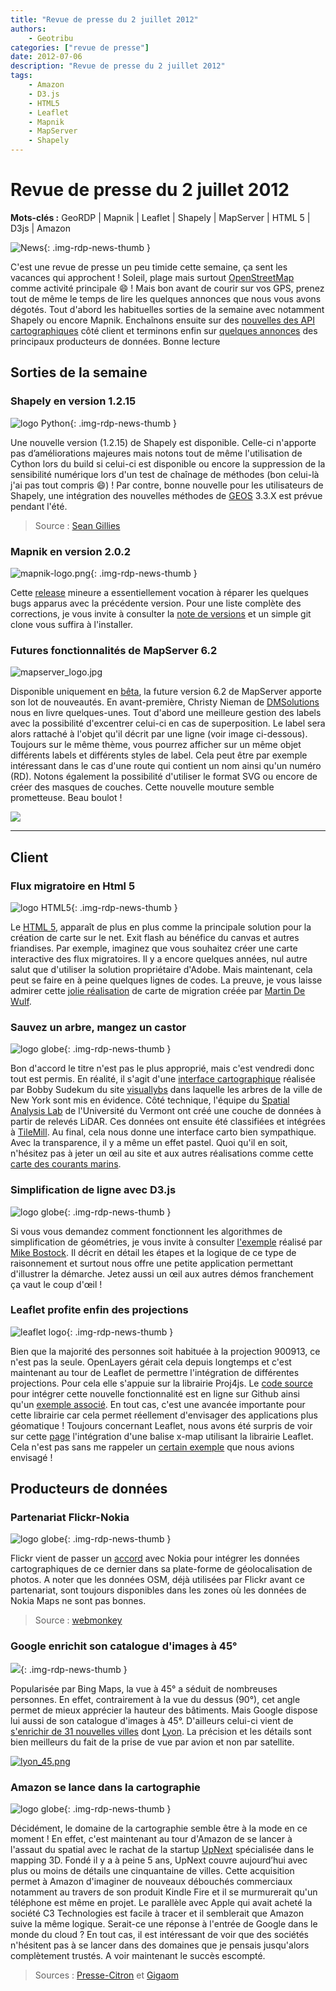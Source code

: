 ```yaml
---
title: "Revue de presse du 2 juillet 2012"
authors:
    - Geotribu
categories: ["revue de presse"]
date: 2012-07-06
description: "Revue de presse du 2 juillet 2012"
tags:
    - Amazon
    - D3.js
    - HTML5
    - Leaflet
    - Mapnik
    - MapServer
    - Shapely
---
```


# Revue de presse du 2 juillet 2012

**Mots-clés :** GeoRDP | Mapnik | Leaflet | Shapely | MapServer | HTML 5 | D3js | Amazon

![News](https://cdn.geotribu.fr/img/internal/icons-rdp-news/news.png "Icône news générique"){: .img-rdp-news-thumb }

C'est une revue de presse un peu timide cette semaine, ça sent les vacances qui approchent ! Soleil, plage mais surtout [OpenStreetMap](https://www.openstreetmap.org/) comme activité principale :smile: ! Mais bon avant de courir sur vos GPS, prenez tout de même le temps de lire les quelques annonces que nous vous avons dégotés. Tout d'abord les habituelles sorties de la semaine avec notamment Shapely ou encore Mapnik. Enchaînons ensuite sur des [nouvelles des API cartographiques](#client) côté client et terminons enfin sur [quelques annonces](#prod) des principaux producteurs de données. Bonne lecture

## Sorties de la semaine

### Shapely en version 1.2.15

![logo Python](https://cdn.geotribu.fr/img/logos-icones/programmation/python.png){: .img-rdp-news-thumb }

Une nouvelle version (1.2.15) de Shapely est disponible. Celle-ci n'apporte pas d’améliorations majeures mais notons tout de même l'utilisation de Cython lors du build si celui-ci est disponible ou encore la suppression de la sensibilité numérique lors d'un test de chaînage de méthodes (bon celui-là j'ai pas tout compris :smile:) ! Par contre, bonne nouvelle pour les utilisateurs de Shapely, une intégration des nouvelles méthodes de [GEOS](http://trac.osgeo.org/geos/) 3.3.X est prévue pendant l'été.

> Source : [Sean Gillies](http://sgillies.net/blog/1144/shapely-1-2-15/)

### Mapnik en version 2.0.2

![mapnik-logo.png](https://cdn.geotribu.fr/img/logos-icones/logiciels_librairies/mapnik.png){: .img-rdp-news-thumb }

Cette [release](https://groups.google.com/forum/?fromgroups#!topic/mapnik/Kfvqm-Ydezs) mineure a essentiellement vocation à réparer les quelques bugs apparus avec la précédente version. Pour une liste complète des corrections, je vous invite à consulter la [note de versions](https://github.com/mapnik/mapnik/issues?milestone=19&state=closed) et un simple git clone vous suffira à l'installer.

### Futures fonctionnalités de MapServer 6.2

![mapserver_logo.jpg](https://cdn.geotribu.fr/img/logos-icones/logiciels_librairies/mapserver.png)

Disponible uniquement en [bêta](http://mapserver.org/download.html), la future version 6.2 de MapServer apporte son lot de nouveautés. En avant-première, Christy Nieman de [DMSolutions](http://research.dmsolutions.ca/2012/mapserver-6-2-new-features/) nous en livre quelques-unes. Tout d'abord une meilleure gestion des labels avec la possibilité d'excentrer celui-ci en cas de superposition. Le label sera alors rattaché à l'objet qu'il décrit par une ligne (voir image ci-dessous). Toujours sur le même thème, vous pourrez afficher sur un même objet différents labels et différents styles de label. Cela peut être par exemple intéressant dans le cas d'une route qui contient un nom ainsi qu'un numéro (RD). Notons également la possibilité d'utiliser le format SVG ou encore de créer des masques de couches. Cette nouvelle mouture semble prometteuse. Beau boulot !

[![](http://research.dmsolutions.ca/assets/leaders-300x247.png)](http://research.dmsolutions.ca/2012/mapserver-6-2-new-features/)

----

## Client

### Flux migratoire en Html 5

![logo HTML5](https://cdn.geotribu.fr/img/logos-icones/programmation/html5.png){: .img-rdp-news-thumb }

Le [HTML 5](https://fr.wikipedia.org/wiki/HTML5), apparaît de plus en plus comme la principale solution pour la création de carte sur le net. Exit flash au bénéfice du canvas et autres friandises. Par exemple, imaginez que vous souhaitez créer une carte interactive des flux migratoires. Il y a encore quelques années, nul autre salut que d'utiliser la solution propriétaire d'Adobe. Mais maintenant, cela peut se faire en à peine quelques lignes de codes. La preuve, je vous laisse admirer cette [jolie réalisation](http://migrationsmap.net/#/FRA/arrivals) de carte de migration créée par [Martin De Wulf](https://twitter.com/#!/madewulf).

### Sauvez un arbre, mangez un castor

![logo globe](https://cdn.geotribu.fr/img/internal/icons-rdp-news/world.png "Icône de globe"){: .img-rdp-news-thumb }

Bon d'accord le titre n'est pas le plus approprié, mais c'est vendredi donc tout est permis. En réalité, il s'agit d'une [interface cartographique](http://www.visuallybs.com/utc/) réalisée par Bobby Sudekum du site [visuallybs](http://www.visuallybs.com) dans laquelle les arbres de la ville de New York sont mis en évidence. Côté technique, l'équipe du [Spatial Analysis Lab](http://www.uvm.edu/rsenr/sal/) de l'Université du Vermont ont créé une couche de données à partir de relevés LiDAR. Ces données ont ensuite été classifiées et intégrées à [TileMill](http://mapbox.com/tilemill/). Au final, cela nous donne une interface carto bien sympathique. Avec la transparence, il y a même un effet pastel. Quoi qu'il en soit, n'hésitez pas à jeter un œil au site et aux autres réalisations comme cette [carte des courants marins](http://www.visuallybs.com/gif/).

### Simplification de ligne avec D3.js

![logo globe](https://cdn.geotribu.fr/img/internal/icons-rdp-news/world.png "Icône de globe"){: .img-rdp-news-thumb }

Si vous vous demandez comment fonctionnent les algorithmes de simplification de géométries, je vous invite à consulter [l'exemple](http://bost.ocks.org/mike/simplify/) réalisé par [Mike Bostock](http://bost.ocks.org/mike/). Il décrit en détail les étapes et la logique de ce type de raisonnement et surtout nous offre une petite application permettant d'illustrer la démarche. Jetez aussi un œil aux autres démos franchement ça vaut le coup d'œil !

### Leaflet profite enfin des projections

![leaflet logo](https://cdn.geotribu.fr/img/logos-icones/logiciels_librairies/leaflet.png){: .img-rdp-news-thumb }

Bien que la majorité des personnes soit habituée à la projection 900913, ce n'est pas la seule. OpenLayers gérait cela depuis longtemps et c'est maintenant au tour de Leaflet de permettre l'intégration de différentes projections. Pour cela elle s'appuie sur la librairie Proj4js. Le [code source](https://github.com/kartena/Proj4Leaflet) pour intégrer cette nouvelle fonctionnalité est en ligne sur Github ainsi qu'un [exemple associé](https://gist.github.com/3034742). En tout cas, c'est une avancée importante pour cette librairie car cela permet réellement d'envisager des applications plus géomatique ! Toujours concernant Leaflet, nous avons été surpris de voir sur cette [page](http://mozilla.github.com/x-tag/demo.html#menu) l'intégration d'une balise x-map utilisant la librairie Leaflet. Cela n'est pas sans me rappeler un [certain exemple](http://geotribu.net/node/270) que nous avions envisagé !

## Producteurs de données

### Partenariat Flickr-Nokia

![logo globe](https://cdn.geotribu.fr/img/internal/icons-rdp-news/world.png "Icône de globe"){: .img-rdp-news-thumb }

Flickr vient de passer un [accord](http://blog.flickr.net/en/2012/06/28/introducing-all-new-up-to-date-maps/) avec Nokia pour intégrer les données cartographiques de ce dernier dans sa plate-forme de géolocalisation de photos. A noter que les données OSM, déjà utilisées par Flickr avant ce partenariat, sont toujours disponibles dans les zones où les données de Nokia Maps ne sont pas bonnes.

> Source : [webmonkey](https://twitter.com/webmonkey/status/218801656610033664/)

### Google enrichit son catalogue d'images à 45°

![](https://cdn.geotribu.fr/img/logos-icones/entreprises_association/google/google.webp){: .img-rdp-news-thumb }

Popularisée par Bing Maps, la vue à 45° a séduit de nombreuses personnes. En effet, contrairement à la vue du dessus (90°), cet angle permet de mieux apprécier la hauteur des bâtiments. Mais Google dispose lui aussi de son catalogue d'images à 45°. D'ailleurs celui-ci vient de [s'enrichir de 31 nouvelles villes](http://google-latlong.blogspot.com/2012/06/new-45-imagery-available-for-31-cities.html) dont [Lyon](https://maps.google.com/maps?hl=en&t=h&ie=UTF8&ll=45.767435,4.833523&spn=0.001852,0.002682&z=18&source=embed). La précision et les détails sont bien meilleurs du fait de la prise de vue par avion et non par satellite.

[![lyon_45.png](https://cdn.geotribu.fr/img/articles-blog-rdp/capture-ecran/google_maps_lyon_45degres.jpg)](https://maps.google.com/maps?hl=en&t=h&ie=UTF8&ll=45.767435,4.833523&spn=0.001852,0.002682&z=18&source=embed)

### Amazon se lance dans la cartographie

![logo globe](https://cdn.geotribu.fr/img/internal/icons-rdp-news/world.png "Icône de globe"){: .img-rdp-news-thumb }

Décidément, le domaine de la cartographie semble être à la mode en ce moment ! En effet, c'est maintenant au tour d'Amazon de se lancer à l'assaut du spatial avec le rachat de la startup [UpNext](http://www.upnext.com/) spécialisée dans le mapping 3D. Fondé il y a à peine 5 ans, UpNext couvre aujourd’hui avec plus ou moins de détails une cinquantaine de villes. Cette acquisition permet à Amazon d'imaginer de nouveaux débouchés commerciaux notamment au travers de son produit Kindle Fire et il se murmurerait qu'un téléphone est même en projet. Le parallèle avec Apple qui avait acheté la société C3 Technologies est facile à tracer et il semblerait que Amazon suive la même logique. Serait-ce une réponse à l'entrée de Google dans le monde du cloud ? En tout cas, il est intéressant de voir que des sociétés n'hésitent pas à se lancer dans des domaines que je pensais jusqu'alors complètement trustés. A voir maintenant le succès escompté.

> Sources : [Presse-Citron](http://www.presse-citron.net/amazon-se-lance-aussi-dans-la-cartographie) et [Gigaom](https://gigaom.com/2012/07/02/exclusive-amazon-buys-3d-mapping-startup-upnext/)
